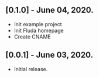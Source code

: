 ## [0.1.0] - June 04, 2020.

* Init example project
* Init Fluda homepage
* Create CNAME

## [0.0.1] - June 03, 2020.

* Initial release.
